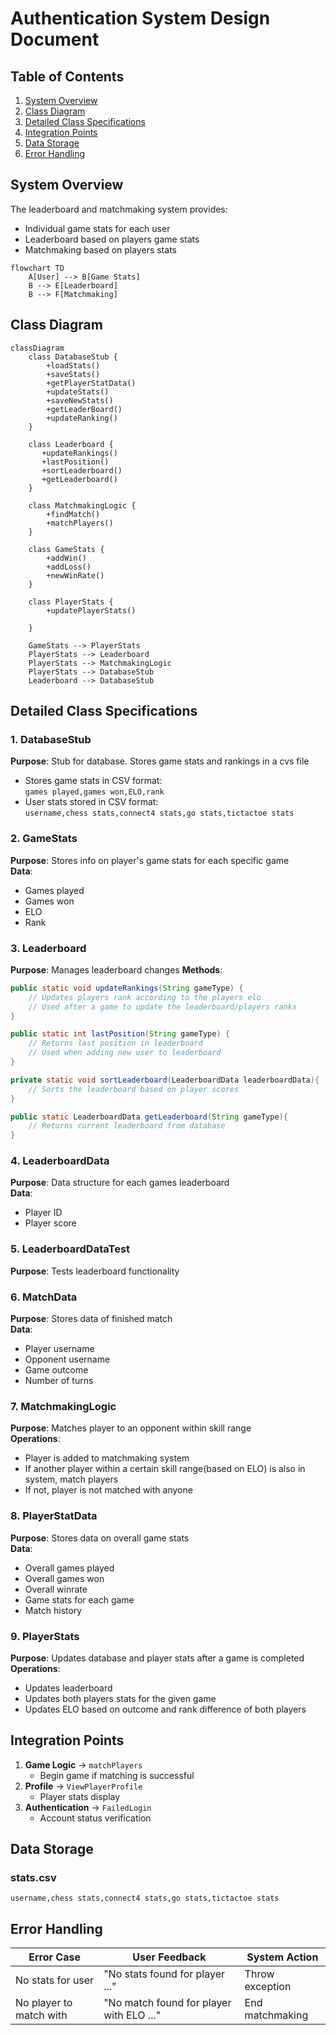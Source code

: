 # Authentication System Design Document

## Table of Contents
1. [System Overview](#system-overview)
2. [Class Diagram](#class-diagram)
3. [Detailed Class Specifications](#detailed-class-specifications)
4. [Integration Points](#integration_points)
5. [Data Storage](#data-storage)
6. [Error Handling](#error-handling)

## System Overview
The leaderboard and matchmaking system provides:
- Individual game stats for each user
- Leaderboard based on players game stats
- Matchmaking based on players stats

```mermaid
flowchart TD
    A[User] --> B[Game Stats]
    B --> E[Leaderboard]
    B --> F[Matchmaking]
```

## Class Diagram
```mermaid
classDiagram
    class DatabaseStub {
        +loadStats()
        +saveStats()
        +getPlayerStatData()
        +updateStats()
        +saveNewStats()
        +getLeaderBoard()
        +updateRanking()
    }
    
    class Leaderboard {
       +updateRankings()
       +lastPosition()
       +sortLeaderboard()
       +getLeaderboard()
    }
    
    class MatchmakingLogic {
        +findMatch()
        +matchPlayers()
    }
    
    class GameStats {
        +addWin()
        +addLoss()
        +newWinRate()
    }
    
    class PlayerStats {
        +updatePlayerStats()

    }
    
    GameStats --> PlayerStats
    PlayerStats --> Leaderboard
    PlayerStats --> MatchmakingLogic
    PlayerStats --> DatabaseStub
    Leaderboard --> DatabaseStub
```

## Detailed Class Specifications

### 1. DatabaseStub
**Purpose**: Stub for database. Stores game stats and rankings in a cvs file
- Stores game stats in CSV format:  
  `games played,games won,ELO,rank`  
- User stats stored in CSV format:  
  `username,chess stats,connect4 stats,go stats,tictactoe stats`

### 2. GameStats
**Purpose**: Stores info on player's game stats for each specific game  
**Data**: 
- Games played
- Games won
- ELO
- Rank

### 3. Leaderboard
**Purpose**: Manages leaderboard changes
**Methods**:
```java
public static void updateRankings(String gameType) {
    // Updates players rank according to the players elo
    // Used after a game to update the leaderboard/players ranks
}

public static int lastPosition(String gameType) {
    // Returns last position in leaderboard
    // Used when adding new user to leaderboard
}

private static void sortLeaderboard(LeaderboardData leaderboardData){
    // Sorts the leaderboard based on player scores 
}

public static LeaderboardData getLeaderboard(String gameType){
    // Returns current leaderboard from database
}
```

### 4. LeaderboardData
**Purpose**: Data structure for each games leaderboard  
**Data**: 
- Player ID
- Player score

### 5. LeaderboardDataTest
**Purpose**: Tests leaderboard functionality

### 6. MatchData
**Purpose**: Stores data of finished match  
**Data**: 
- Player username
- Opponent username
- Game outcome
- Number of turns

### 7. MatchmakingLogic
**Purpose**: Matches player to an opponent within skill range  
**Operations**:
- Player is added to matchmaking system
- If another player within a certain skill range(based on ELO) is also in system, match players
- If not, player is not matched with anyone

### 8. PlayerStatData
**Purpose**: Stores data on overall game stats  
**Data**: 
- Overall games played
- Overall games won
- Overall winrate
- Game stats for each game
- Match history

### 9. PlayerStats
**Purpose**: Updates database and player stats after a game is completed  
**Operations**:
- Updates leaderboard
- Updates both players stats for the given game
- Updates ELO based on outcome and rank difference of both players


## Integration Points

1. **Game Logic** → `matchPlayers`
   - Begin game if matching is successful
2. **Profile** → `ViewPlayerProfile`
   - Player stats display
3. **Authentication** → `FailedLogin`
   - Account status verification


## Data Storage

### stats.csv
```
username,chess stats,connect4 stats,go stats,tictactoe stats

```



## Error Handling
| Error Case               | User Feedback                  | System Action                     |
|--------------------------|--------------------------------|-----------------------------------|
| No stats for user        | "No stats found for player ..."    | Throw exception                   |
| No player to match with  | "No match found for player with ELO ..."| End matchmaking              |

